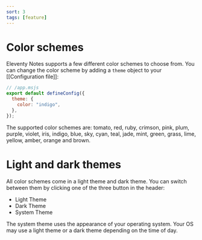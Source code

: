 ```yaml
---
sort: 3
tags: [feature]
---
```


# Color schemes

Eleventy Notes supports a few different color schemes to choose from. You can change the color scheme by adding a `theme` object to your [[Configuration file]]:

```js
// /app.msjs
export default defineConfig({
  theme: {
    color: "indigo",
  },
});
```

The supported color schemes are: tomato, red, ruby, crimson, pink, plum, purple, violet, iris, indigo, blue, sky, cyan, teal, jade, mint, green, grass, lime, yellow, amber, orange and brown.

# Light and dark themes

All color schemes come in a light theme and dark theme. You can switch between them by clicking one of the three button in the header:

- Light Theme
- Dark Theme
- System Theme

The system theme uses the appearance of your operating system. Your OS may use a light theme or a dark theme depending on the time of day.
